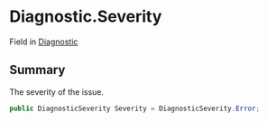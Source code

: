# Diagnostic.Severity

Field in [Diagnostic](/api/csharp/yarn.compiler.diagnostic.md)

## Summary


The severity of the issue.


```csharp
public DiagnosticSeverity Severity = DiagnosticSeverity.Error;
```

